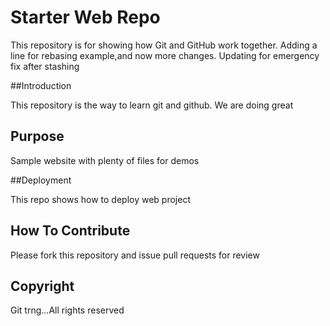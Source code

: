 # Starter Web Repo

This repository is for showing how Git and GitHub work together.
Adding a line for rebasing example,and now more changes.
Updating for emergency fix after stashing

##Introduction

This repository is the way to learn git and github.
We are doing great

## Purpose

Sample website with plenty of files for demos

##Deployment

This repo shows how to deploy web project

## How To Contribute
Please fork this repository and issue pull requests for review

## Copyright
 Git trng...All rights reserved
